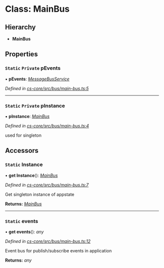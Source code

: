 # Class: MainBus

## Hierarchy

* **MainBus**

## Properties

### `Static` `Private` pEvents

▪ **pEvents**: *[MessageBusService](_cs_core_src_utils_message_bus_message_bus_service_.messagebusservice.md)*

*Defined in [cs-core/src/bus/main-bus.ts:5](https://github.com/TNOCS/csnext/blob/40018c3a/packages/cs-core/src/bus/main-bus.ts#L5)*

___

### `Static` `Private` pInstance

▪ **pInstance**: *[MainBus](_cs_core_src_bus_main_bus_.mainbus.md)*

*Defined in [cs-core/src/bus/main-bus.ts:4](https://github.com/TNOCS/csnext/blob/40018c3a/packages/cs-core/src/bus/main-bus.ts#L4)*

used for singleton

## Accessors

### `Static` Instance

• **get Instance**(): *[MainBus](_cs_core_src_bus_main_bus_.mainbus.md)*

*Defined in [cs-core/src/bus/main-bus.ts:7](https://github.com/TNOCS/csnext/blob/40018c3a/packages/cs-core/src/bus/main-bus.ts#L7)*

Get singleton instance of appstate

**Returns:** *[MainBus](_cs_core_src_bus_main_bus_.mainbus.md)*

___

### `Static` events

• **get events**(): *any*

*Defined in [cs-core/src/bus/main-bus.ts:12](https://github.com/TNOCS/csnext/blob/40018c3a/packages/cs-core/src/bus/main-bus.ts#L12)*

Event bus for publish/subscribe events in application

**Returns:** *any*
